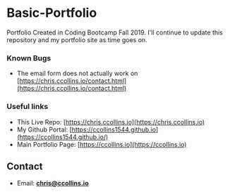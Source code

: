 # Basic-Portfolio

Portfolio Created in Coding Bootcamp Fall 2019. I'll continue to update this repository and my portfolio site as time goes on.

### Known Bugs
* The email form does not actually work on [https://chris.ccollins.io/contact.html](https://chris.ccollins.io/contact.html)

### Useful links
* This Live Repo: [https://chris.ccollins.io](https://chris.ccollins.io)
* My Github Portal: [https://ccollins1544.github.io](https://ccollins1544.github.io/)
* Main Portfolio Page: [https://ccollins.io](https://ccollins.io)

## Contact
* Email: **chris@ccollins.io**

